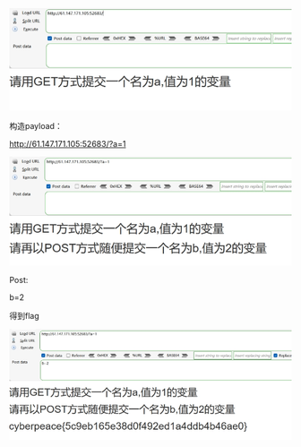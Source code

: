 ![img](./assets/wps519.jpg)

构造payload：

http://61.147.171.105:52683/?a=1

 

![img](./assets/wps520.jpg) 

 

 

Post:

b=2

 

得到flag

![img](./assets/wps521.jpg) 

 

 